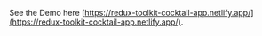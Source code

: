  

See the Demo here [https://redux-toolkit-cocktail-app.netlify.app/](https://redux-toolkit-cocktail-app.netlify.app/).

 
